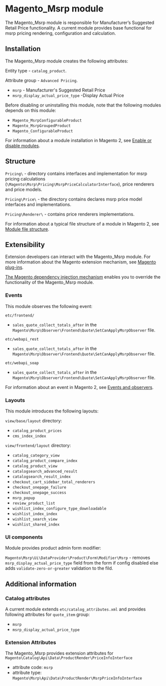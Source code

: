 # Magento_Msrp module

The Magento_Msrp module is responsible for Manufacturer’s Suggested Retail Price functionality.
A current module provides base functional for msrp pricing rendering, configuration and calculation.

## Installation
The Magento_Msrp module creates the following attributes:

Entity type - `catalog_product`.

Attribute group - `Advanced Pricing`.

- `msrp` - Manufacturer's Suggested Retail Price
- `msrp_display_actual_price_type` -Display Actual Price

Before disabling or uninstalling this module, note that the following modules depends on this module:

- `Magento_MsrpConfigurableProduct`
- `Magento_MsrpGroupedProduct`
- `Magento_ConfigurableProduct`

For information about a module installation in Magento 2, see [Enable or disable modules](https://devdocs.magento.com/guides/v2.4/install-gde/install/cli/install-cli-subcommands-enable.html).

## Structure
`Pricing\` - directory contains interfaces and implementation for msrp pricing calculations
 (`\Magento\Msrp\Pricing\MsrpPriceCalculatorInterface`), price renderers 
 and price models.
 
`Pricing\Price\` - the directory contains declares msrp price model interfaces and implementations.

`Pricing\Renderer\` - contains price renderers implementations.

For information about a typical file structure of a module in Magento 2,
 see [Module file structure](https://devdocs.magento.com/guides/v2.4/extension-dev-guide/build/module-file-structure.html#module-file-structure).
 
## Extensibility
 
 Extension developers can interact with the Magento_Msrp module. For more information about the Magento extension mechanism, see [Magento plug-ins](https://devdocs.magento.com/guides/v2.4/extension-dev-guide/plugins.html).

[The Magento dependency injection mechanism](https://devdocs.magento.com/guides/v2.4/extension-dev-guide/depend-inj.html) enables you to override the functionality of the Magento_Msrp module.

### Events

This module observes the following event:

`etc/frontend/`

 - `sales_quote_collect_totals_after` in the `Magento\Msrp\Observer\Frontend\Quote\SetCanApplyMsrpObserver` file. 

`etc/webapi_rest`
 - `sales_quote_collect_totals_after` in the `Magento\Msrp\Observer\Frontend\Quote\SetCanApplyMsrpObserver` file. 

`etc/webapi_soap`
 - `sales_quote_collect_totals_after` in the `Magento\Msrp\Observer\Frontend\Quote\SetCanApplyMsrpObserver` file. 

For information about an event in Magento 2, see [Events and observers](https://devdocs.magento.com/guides/v2.4/extension-dev-guide/events-and-observers.html#events).

### Layouts

This module introduces the following layouts:

`view/base/layout` directory:

- `catalog_product_prices`
- `cms_index_index`

`view/frontend/layout` directory:

- `catalog_category_view`
- `catalog_product_compare_index`
- `catalog_product_view`
- `catalogsearch_advanced_result`
- `catalogsearch_result_index`
- `checkout_cart_sidebar_total_renderers`
- `checkout_onepage_failure`
- `checkout_onepage_success`
- `msrp_popup`
- `review_product_list`
- `wishlist_index_configure_type_downloadable`
- `wishlist_index_index`
- `wishlist_search_view`
- `wishlist_shared_index`

### UI components

Module provides product admin form modifier: 

`Magento\Msrp\Ui\DataProvider\Product\Form\Modifier\Msrp` - removes `msrp_display_actual_price_type` field from the form if config disabled else adds `validate-zero-or-greater` validation to the fild.

## Additional information

### Catalog attributes

A current module extends `etc/catalog_attributes.xml` and provides following attributes for `quote_item` group:
- `msrp`
- `msrp_display_actual_price_type`

### Extension Attributes
The Magento_Msrp provides extension attributes for `Magento\Catalog\Api\Data\ProductRender\PriceInfoInterface`
- attribute code: `msrp`
- attribute type: `Magento\Msrp\Api\Data\ProductRender\MsrpPriceInfoInterface`
